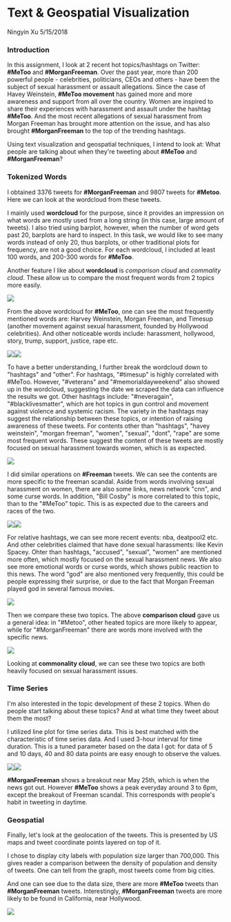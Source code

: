 Text & Geospatial Visualization
================
Ningyin Xu
5/15/2018

### Introduction

In this assignment, I look at 2 recent hot topics/hashtags on Twitter: **\#MeToo** and **\#MorganFreeman**. Over the past year, more than 200 powerful people - celebrities, politicians, CEOs and others - have been the subject of sexual harassment or assault allegations. Since the case of Havey Weinstein, **\#MeToo movement** has gained more and more awareness and support from all over the country. Women are inspired to share their experiences with harassment and assault under the hashtag **\#MeToo**. And the most recent allegations of sexual harassment from Morgan Freeman has brought more attention on the issue, and has also brought **\#MorganFreeman** to the top of the trending hashtags.

Using text visualization and geospatial techniques, I intend to look at: What people are talking about when they're tweeting about **\#MeToo** and **\#MorganFreeman**?

### Tokenized Words

I obtained 3376 tweets for **\#MorganFreeman** and 9807 tweets for **\#Metoo**. Here we can look at the wordcloud from these tweets.

I mainly used **wordcloud** for the purpose, since it provides an impression on what words are mostly used from a long string (in this case, large amount of tweets). I also tried using barplot, however, when the number of word gets past 20, barplots are hard to inspect. In this task, we would like to see many words instead of only 20, thus barplots, or other traditional plots for frequency, are not a good choice. For each wordcloud, I included at least 100 words, and 200-300 words for **\#MeToo**.

Another feature I like about **wordcloud** is *comparison cloud* and *commality cloud*. These allow us to compare the most frequent words from 2 topics more easily.

![](PS4-Ningyin_Xu_files/figure-markdown_github/unnamed-chunk-1-1.png)

From the above wordcloud for **\#MeToo**, one can see the most frequently mentioned words are: Harvey Weinstein, Morgan Freeman, and Timesup (another movement against sexual harassment, founded by Hollywood celebrities). And other noticeable words include: harassment, hollywood, story, trump, support, justice, rape etc.

![](PS4-Ningyin_Xu_files/figure-markdown_github/unnamed-chunk-2-1.png)![](PS4-Ningyin_Xu_files/figure-markdown_github/unnamed-chunk-2-2.png)

To have a better understanding, I further break the wordcloud down to "hashtags" and "other". For hashtags, "\#timesup" is highly correlated with \#MeToo. However, "\#veterans" and "\#memorialdayweekend" also showed up in the wordcloud, suggesting the date we scraped the data can influence the results we got. Other hashtags include: "\#neveragain", "\#blacklivesmatter", which are hot topics in gun control and movement against violence and systemic racism. The variety in the hashtags may suggest the relationship between these topics, or intention of raising awareness of these tweets. For contents other than "hashtags", "havey weinstein", "morgan freeman", "women", "sexual", "dont", "rape" are some most frequent words. These suggest the content of these tweets are mostly focused on sexual harassment towards women, which is as expected.

![](PS4-Ningyin_Xu_files/figure-markdown_github/unnamed-chunk-3-1.png)

I did similar operations on **\#Freeman** tweets. We can see the contents are more specific to the freeman scandal. Aside from words involving sexual harassment on women, there are also some links, news network "cnn", and some curse words. In addition, "Bill Cosby" is more correlated to this topic, than to the "\#MeToo" topic. This is as expected due to the careers and races of the two.

![](PS4-Ningyin_Xu_files/figure-markdown_github/unnamed-chunk-4-1.png)![](PS4-Ningyin_Xu_files/figure-markdown_github/unnamed-chunk-4-2.png)

For relative hashtags, we can see more recent events: nba, deatpool2 etc. And other celebrities claimed that have done sexual harassments: like Kevin Spacey. Ohter than hashtags, "accused", "sexual", "women" are mentioned more often, which mostly focused on the sexual harassment news. We also see more emotional words or curse words, which shows public reaction to this news. The word "god" are also mentioned very frequently, this could be people expressing their surprise, or due to the fact that Morgan Freeman played god in several famous movies.

![](PS4-Ningyin_Xu_files/figure-markdown_github/unnamed-chunk-5-1.png)

Then we compare these two topics. The above **comparison cloud** gave us a general idea: in "\#Metoo", other heated topics are more likely to appear, while for "\#MorganFreeman" there are words more involved with the specific news.

![](PS4-Ningyin_Xu_files/figure-markdown_github/unnamed-chunk-6-1.png)

Looking at **commonality cloud**, we can see these two topics are both heavily focused on sexual harassment issues.

### Time Series

I'm also interested in the topic development of these 2 topics. When do people start talking about these topics? And at what time they tweet about them the most?

I utilized line plot for time series data. This is best matched with the characteristic of time series data. And I used 3-hour interval for time duration. This is a tuned parameter based on the data I got: for data of 5 and 10 days, 40 and 80 data points are easy enough to observe the values.

![](PS4-Ningyin_Xu_files/figure-markdown_github/timeseries-1.png)![](PS4-Ningyin_Xu_files/figure-markdown_github/timeseries-2.png)

**\#MorganFreeman** shows a breakout near May 25th, which is when the news got out. However **\#MeToo** shows a peak everyday around 3 to 6pm, except the breakout of Freeman scandal. This corresponds with people's habit in tweeting in daytime.

### Geospatial

Finally, let's look at the geolocation of the tweets. This is presented by US maps and tweet coordinate points layered on top of it.

I chose to display city labels with population size larger than 700,000. This gives reader a comparison between the density of population and density of tweets. One can tell from the graph, most tweets come from big cities.

And one can see due to the data size, there are more **\#MeToo** tweets than **\#MorganFreeman** tweets. Interestingly, **\#MorganFreeman** tweets are more likely to be found in California, near Hollywood.

![](PS4-Ningyin_Xu_files/figure-markdown_github/geospatial-1.png)
